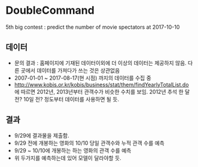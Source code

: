 # DoubleCommand
5th big contest : predict the number of movie spectators at 2017-10-10

## 데이터
* 문의 결과 : 홈페이지에 기재된 데이터이외에 더 이상의 데이터는 제공하지 않음. 다른 곳에서 데이터를 가져다가 쓰는 것은 상관없음
* 2007-01-01 ~ 2017-08-17(현 시점) 까지의 데이터를 수집 중
* <http://www.kobis.or.kr/kobis/business/stat/them/findYearlyTotalList.do> 에 따르면 2012년, 2013년부터 관객수가 비슷한 수치를 보임. 2012년 추석 한 달전? 10일 전? 정도부터 데이터를 사용하면 될 듯.

## 결과
* 9/29에 결과물을 제출함. 
* 9/29 전에 개봉하는 영화의 10/10 당일 관객수와 누적 관객 수를 예측 
* 9/29 ~ 10/10에 개봉하는 하는 영화의 관객 수를 예측 
* 위 두가지를 예측하는데 있어 모델이 달라야할 듯.
